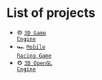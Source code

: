 # List of projects

- ⚙️ <code>[3D Game Engine](https://github.com/dan1rock/3D_Engine)</code>
- 🏎️ <code>[Mobile Racing Game](https://danirock.itch.io/re-tired-racing)</code>
- ⚙️ <code>[3D OpenGL Engine](https://github.com/dan1rock/project-summer-2024)</code>
